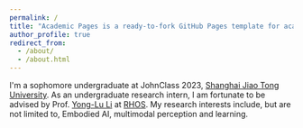 ```yaml
---
permalink: /
title: "Academic Pages is a ready-to-fork GitHub Pages template for academic personal websites"
author_profile: true
redirect_from: 
  - /about/
  - /about.html
---
```




I'm a sophomore undergraduate at JohnClass 2023, [Shanghai Jiao Tong University](https://en.sjtu.edu.cn/). As an undergraduate research intern, I am fortunate to be advised by Prof. [Yong-Lu Li](https://dirtyharrylyl.github.io/) at [RHOS](https://mvig-rhos.com/). My research interests include, but are not limited to, Embodied AI, multimodal perception and learning.



